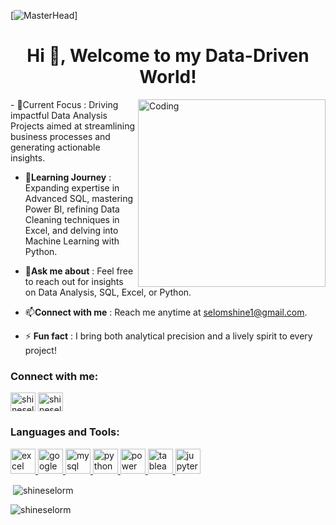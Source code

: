 [![MasterHead](https://img.freepik.com/free-vector/data-inform-illustration-concept_114360-864.jpg?t=st=1724868555)]
<h1 align="center">Hi 👋, Welcome to my Data-Driven World!</h1>
<img align="right" alt="Coding" width="300" src="https://cdn.dribbble.com/users/1162077/screenshots/3848914/programmer.gif">
- 🔭Current Focus : Driving impactful Data Analysis Projects aimed at streamlining business processes and generating actionable insights.

- 🌱**Learning Journey** : Expanding expertise in Advanced SQL, mastering Power BI, refining Data Cleaning techniques in Excel, and delving into Machine Learning with Python.

- 💬**Ask me about** : Feel free to reach out for insights on Data Analysis, SQL, Excel, or Python.

- 📫**Connect with me** : Reach me anytime at selomshine1@gmail.com.

- ⚡ **Fun fact** : I bring both analytical precision and a lively spirit to every project!

<h3 align="left">Connect with me:</h3>
<p align="left">
<a href="https://x.com/shineselorm?s=09" target="blank"><img align="center" src="https://raw.githubusercontent.com/rahuldkjain/github-profile-readme-generator/master/src/images/icons/Social/twitter.svg" alt="shineselorm" height="30" width="40" /></a>
<a href="http://www.linkedin.com/in/shineselorm" target="blank"><img align="center" src="https://raw.githubusercontent.com/rahuldkjain/github-profile-readme-generator/master/src/images/icons/Social/linked-in-alt.svg" alt="shineselorm" height="30" width="40" /></a>

<h3 align="left">Languages and Tools:</h3>
<p align="left">
    <a href="https://www.microsoft.com/en-us/microsoft-365/excel" target="_blank" rel="noreferrer"> 
        <img src="https://img.icons8.com/color/48/000000/microsoft-excel-2019--v1.png" alt="excel" width="40" height="40"/> 
    </a> 
    <a href="https://www.google.com/sheets/about/" target="_blank" rel="noreferrer"> 
        <img src="https://img.icons8.com/color/48/000000/google-sheets.png" alt="google sheets" width="40" height="40"/> 
    </a> 
    <a href="https://www.mysql.com/" target="_blank" rel="noreferrer"> 
        <img src="https://img.icons8.com/fluency/48/000000/mysql-logo.png" alt="mysql" width="40" height="40"/> 
    </a> 
    <a href="https://www.python.org/" target="_blank" rel="noreferrer"> 
        <img src="https://img.icons8.com/color/48/000000/python.png" alt="python" width="40" height="40"/> 
    </a> 
    <a href="https://powerbi.microsoft.com/" target="_blank" rel="noreferrer"> 
        <img src="https://img.icons8.com/color/48/000000/power-bi.png" alt="power bi" width="40" height="40"/> 
    </a> 
    <a href="https://www.tableau.com/" target="_blank" rel="noreferrer"> 
        <img src="https://img.icons8.com/color/48/000000/tableau-software.png" alt="tableau" width="40" height="40"/> 
    </a> 
    <a href="https://jupyter.org/" target="_blank" rel="noreferrer"> 
        <img src="https://img.icons8.com/fluency/48/000000/jupyter.png" alt="jupyter notebooks" width="40" height="40"/> 
    </a>
</p>


<p>&nbsp;<img align="center" src="https://github-readme-stats.vercel.app/api?username=shineselorm&show_icons=true&locale=en" alt="shineselorm" /></p>

<p><img align="center" src="https://github-readme-streak-stats.herokuapp.com/?user=shineselorm&" alt="shineselorm" /></p>
